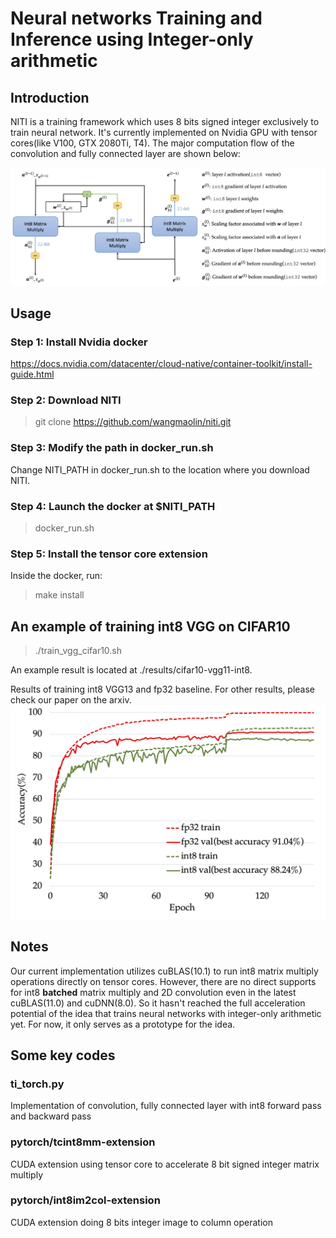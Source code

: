 # Neural networks Training and Inference using Integer-only arithmetic

## Introduction
NITI is a training framework which uses 8 bits signed integer exclusively to train neural network.
It's currently implemented on Nvidia GPU with tensor cores(like V100, GTX 2080Ti, T4). 
The major computation flow of the convolution and fully connected layer are shown below:

![Int flow](./png/int-flow-with-legend.png)

## Usage
### Step 1: Install Nvidia docker
https://docs.nvidia.com/datacenter/cloud-native/container-toolkit/install-guide.html

### Step 2: Download NITI
> git clone https://github.com/wangmaolin/niti.git

### Step 3: Modify the path in docker_run.sh 
Change NITI_PATH in docker_run.sh to the location where you download NITI.

### Step 4: Launch the docker at $NITI_PATH
> docker_run.sh

### Step 5: Install the tensor core extension
Inside the docker, run:
> make install

## An example of training int8 VGG on CIFAR10 
> ./train_vgg_cifar10.sh

An example result is located at ./results/cifar10-vgg11-int8.

Results of training int8 VGG13 and fp32 baseline. For other results, please check our paper on the arxiv.
![Int flow](./png/vgg13-cifar10-int8-fp32.png)

## Notes
Our current implementation utilizes cuBLAS(10.1) to run int8 matrix multiply operations directly on tensor cores.
However, there are no direct supports for int8 **batched** matrix multiply and 2D convolution even in the latest cuBLAS(11.0) and cuDNN(8.0).
So it hasn't reached the full acceleration potential of the idea that trains neural networks with integer-only arithmetic yet.
For now, it only serves as a prototype for the idea.

## Some key codes
### ti_torch.py 
Implementation of convolution, fully connected layer with int8 forward pass and backward pass 

### pytorch/tcint8mm-extension
CUDA extension using tensor core to accelerate 8 bit signed integer matrix multiply

### pytorch/int8im2col-extension
CUDA extension doing 8 bits integer image to column operation
